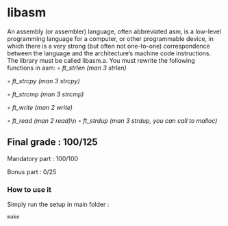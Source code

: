 # libasm
An assembly (or assembler) language, often abbreviated asm, is a low-level programming language for a computer, or other programmable device, in which there is a very strong (but often not one-to-one) correspondence between the language and the architecture’s machine code instructions. The library must be called libasm.a. You must rewrite the following functions in asm:
◦ _ft_strlen (man 3 strlen)_

◦ _ft_strcpy (man 3 strcpy)_

◦ _ft_strcmp (man 3 strcmp)_

◦ _ft_write (man 2 write)_

◦ _ft_read (man 2 read)_\n
◦ _ft_strdup (man 3 strdup, you can call to malloc)_

<h2>Final grade : 100/125</h2>
<p>Mandatory part : 100/100</p>
<p>Bonus part : 0/25</p>
<h3>How to use it</h3>
<p>Simply run the setup in main folder :</p>
<pre>
<code>make</code>
</pre>
